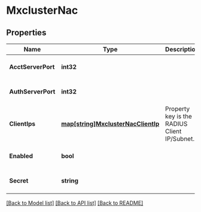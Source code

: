 # MxclusterNac

## Properties
Name | Type | Description | Notes
------------ | ------------- | ------------- | -------------
**AcctServerPort** | **int32** |  | [optional] [default to 1813]
**AuthServerPort** | **int32** |  | [optional] [default to 1812]
**ClientIps** | [**map[string]MxclusterNacClientIp**](mxcluster_nac_client_ip.md) | Property key is the RADIUS Client IP/Subnet. | [optional] [default to null]
**Enabled** | **bool** |  | [optional] [default to false]
**Secret** | **string** |  | [optional] [default to null]

[[Back to Model list]](../README.md#documentation-for-models) [[Back to API list]](../README.md#documentation-for-api-endpoints) [[Back to README]](../README.md)

